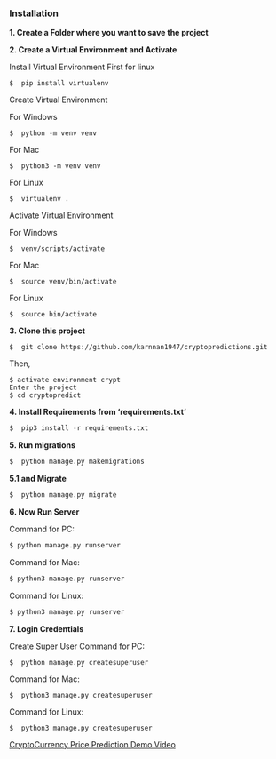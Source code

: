 ### Installation
**1. Create a Folder where you want to save the project**

**2. Create a Virtual Environment and Activate**

Install Virtual Environment First for linux
```
$  pip install virtualenv
```

Create Virtual Environment

For Windows
```
$  python -m venv venv
```
For Mac
```
$  python3 -m venv venv
```
For Linux
```
$  virtualenv .
```

Activate Virtual Environment

For Windows
```
$  venv/scripts/activate
```

For Mac
```
$  source venv/bin/activate
```

For Linux
```
$  source bin/activate
```

**3. Clone this project**
```
$  git clone https://github.com/karnnan1947/cryptopredictions.git
```

Then, 
```
$ activate environment crypt
Enter the project
$ cd cryptopredict
```

**4. Install Requirements from ‘requirements.txt’**
```python
$  pip3 install -r requirements.txt
```

**5. Run migrations**
```python 
$  python manage.py makemigrations
```

**5.1 and Migrate**
```python 
$  python manage.py migrate
```

**6. Now Run Server**

Command for PC:
```python
$ python manage.py runserver
```

Command for Mac:
```python
$ python3 manage.py runserver
```

Command for Linux:
```python
$ python3 manage.py runserver
```

**7. Login Credentials**

Create Super User 
Command for PC:
```
$  python manage.py createsuperuser
```

Command for Mac:
```
$  python3 manage.py createsuperuser
```

Command for Linux:
```
$  python3 manage.py createsuperuser
```

[CryptoCurrency Price Prediction Demo Video](https://drive.google.com/file/d/1EkajLSd3esur-UQwrIbmV8Vbn4X8sIqY/view)

